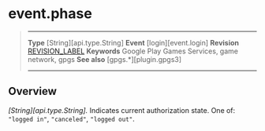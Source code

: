 # event.phase

> --------------------- ------------------------------------------------------------------------------------------
> __Type__              [String][api.type.String]
> __Event__             [login][event.login]
> __Revision__          [REVISION_LABEL](REVISION_URL)
> __Keywords__          Google Play Games Services, game network, gpgs
> __See also__          [gpgs.*][plugin.gpgs3]
> --------------------- ------------------------------------------------------------------------------------------

## Overview

_[String][api.type.String]._ Indicates current authorization state. One of: `"logged in"`, `"canceled"`, `"logged out"`.